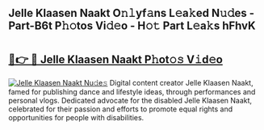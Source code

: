 ## Jelle Klaasen Naakt O𝚗𝚕yf𝚊ns L𝚎a𝚔ed N𝚞𝚍es - Part-B6t P𝚑𝚘tos Vi𝚍𝚎o - H𝚘𝚝 Part L𝚎a𝚔s hFhvK

# <h2><a href="http://kf317r.oniu.top/?m=Jelle+Klaasen+Naakt">🔗👉 🔴 Jelle Klaasen Naakt P𝚑ot𝚘𝚜 V𝚒d𝚎o</a></h2>

[![Jelle Klaasen Naakt Nu𝚍e𝚜](https://i.imgur.com/0qMVB7G.gif)](http://kf317r.oniu.top/?m=Jelle+Klaasen+Naakt)
Digital content creator Jelle Klaasen Naakt, famed for publishing dance and lifestyle ideas, through performances and personal vlogs. Dedicated advocate for the disabled Jelle Klaasen Naakt, celebrated for their passion and efforts to promote equal rights and opportunities for people with disabilities.  
